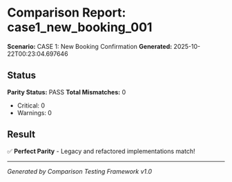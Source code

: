 # Comparison Report: case1_new_booking_001
**Scenario:** CASE 1: New Booking Confirmation
**Generated:** 2025-10-22T00:23:04.697646

## Status
**Parity Status:** PASS
**Total Mismatches:** 0
  - Critical: 0
  - Warnings: 0

## Result
✅ **Perfect Parity** - Legacy and refactored implementations match!

---
*Generated by Comparison Testing Framework v1.0*
